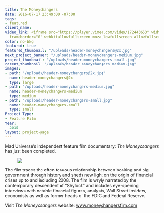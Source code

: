 ```yaml
---
title: The Moneychangers
date: 2016-07-17 23:49:00 -07:00
tags:
- featured
client_name: 
video_link: <iframe src="https://player.vimeo.com/video/172443653" width="640" height="360"
  frameborder="0" webkitallowfullscreen mozallowfullscreen allowfullscreen></iframe>
color: no-bkg
featured: true
featured_thumbnail: "/uploads/header-moneychangers@2x.jpg"
next_project_banner: "/uploads/header-moneychangers-medium.jpg"
project_thumbnail: "/uploads/header-moneychangers-small.jpg"
recent_thumbnail: "/uploads/header-moneychangers-medium.jpg"
images:
- path: "/uploads/header-moneychangers@2x.jpg"
  name: header-moneychangers@2x
  type: large
- path: "/uploads/header-moneychangers-medium.jpg"
  name: header-moneychangers-medium
  type: medium
- path: "/uploads/header-moneychangers-small.jpg"
  name: header-moneychangers-small
  type: small
Project Type:
- Feature Film
Year:
- 2015
layout: project-page
---
```


Mad Universe’s independent feature film documentary: _The Moneychangers_ has just been completed.


<figure><img src="http://placehold.it/1000x450"></figure>

The film traces the often tenuous relationship between banking and big government through history and sheds new light on the origin of financial crises up to and including 2008. The film is wryly narrated by the contemporary descendent of “Shylock” and includes eye-opening interviews with notable financial figures, analysts, Wall Street insiders, economists as well as former heads of the FDIC and Federal Reserve.

Visit _The Moneychangers_ website: <a href="www.moneychangersfilm.com" target="_blank"> www.moneychangersfilm.com</a>
